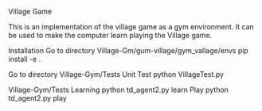 Village Game

This is an implementation of the village game as a gym environment. It can be used to make the computer learn playing the Village game.

Installation
Go to directory Village-Gm/gum-village/gym_vallage/envs
pip install -e .

Go to directory Village-Gym/Tests
Unit Test
python VillageTest.py

Village-Gym/Tests
Learning
python td_agent2.py learn
Play
python td_agent2.py play
